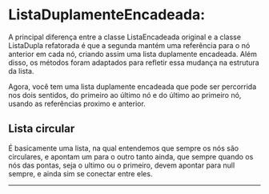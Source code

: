 # ListaDuplamenteEncadeada:

A principal diferença entre a classe ListaEncadeada original e a classe ListaDupla refatorada é que a segunda mantém uma referência para o nó anterior em cada nó, criando assim uma lista duplamente encadeada. Além disso, os métodos foram adaptados para refletir essa mudança na estrutura da lista.

Agora, você tem uma lista duplamente encadeada que pode ser percorrida nos dois sentidos, do primeiro ao último nó e do último ao primeiro nó, usando as referências proximo e anterior.

## Lista circular

É basicamente uma lista, na qual entendemos que sempre os nós são circulares, e apontam um para o outro
tanto ainda, que sempre quando os nós das pontas, seja o ultimo ou o primeiro, devem apontar para null sempre, e ainda sim
se conectar entre eles.

---

